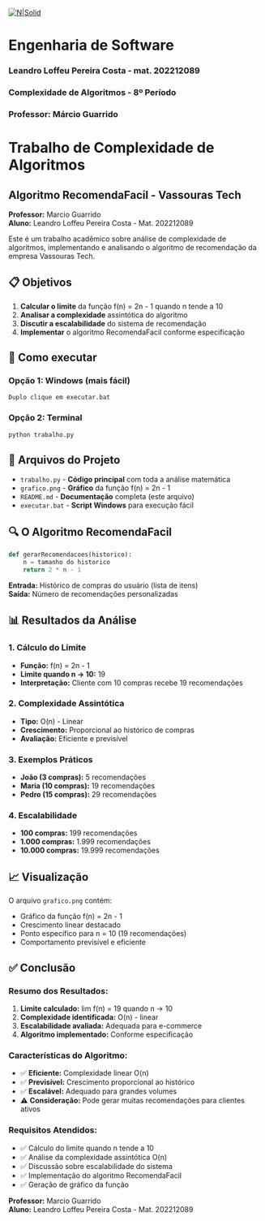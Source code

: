 [![N|Solid](https://universidadedevassouras.edu.br/wp-content/uploads/2022/03/campus_marica.png)](https://universidadedevassouras.edu.br/campus-marica/)

# Engenharia de Software
### Leandro Loffeu Pereira Costa - mat. 202212089
### Complexidade de Algoritmos - 8º Período
### Professor: Márcio Guarrido


# Trabalho de Complexidade de Algoritmos

## Algoritmo RecomendaFacil - Vassouras Tech

**Professor:** Marcio Guarrido  
**Aluno:** Leandro Loffeu Pereira Costa - Mat. 202212089

Este é um trabalho acadêmico sobre análise de complexidade de algoritmos, implementando e analisando o algoritmo de recomendação da empresa Vassouras Tech.

## 📋 Objetivos

1. **Calcular o limite** da função f(n) = 2n - 1 quando n tende a 10
2. **Analisar a complexidade** assintótica do algoritmo
3. **Discutir a escalabilidade** do sistema de recomendação
4. **Implementar** o algoritmo RecomendaFacil conforme especificação

## 🚀 Como executar

### Opção 1: Windows (mais fácil)
```
Duplo clique em executar.bat
```

### Opção 2: Terminal
```bash
python trabalho.py
```

## 📁 Arquivos do Projeto

- `trabalho.py` - **Código principal** com toda a análise matemática
- `grafico.png` - **Gráfico** da função f(n) = 2n - 1
- `README.md` - **Documentação** completa (este arquivo)
- `executar.bat` - **Script Windows** para execução fácil

## 🔍 O Algoritmo RecomendaFacil

```python
def gerarRecomendacoes(historico):
    n = tamanho do historico
    return 2 * n - 1
```

**Entrada:** Histórico de compras do usuário (lista de itens)  
**Saída:** Número de recomendações personalizadas

## 📊 Resultados da Análise

### 1. Cálculo do Limite
- **Função:** f(n) = 2n - 1
- **Limite quando n → 10:** 19
- **Interpretação:** Cliente com 10 compras recebe 19 recomendações

### 2. Complexidade Assintótica
- **Tipo:** O(n) - Linear
- **Crescimento:** Proporcional ao histórico de compras
- **Avaliação:** Eficiente e previsível

### 3. Exemplos Práticos
- **João (3 compras):** 5 recomendações
- **Maria (10 compras):** 19 recomendações  
- **Pedro (15 compras):** 29 recomendações

### 4. Escalabilidade
- **100 compras:** 199 recomendações
- **1.000 compras:** 1.999 recomendações
- **10.000 compras:** 19.999 recomendações

## 📈 Visualização

O arquivo `grafico.png` contém:
- Gráfico da função f(n) = 2n - 1
- Crescimento linear destacado
- Ponto específico para n = 10 (19 recomendações)
- Comportamento previsível e eficiente

## ✅ Conclusão

### Resumo dos Resultados:
1. **Limite calculado:** lim f(n) = 19 quando n → 10
2. **Complexidade identificada:** O(n) - linear
3. **Escalabilidade avaliada:** Adequada para e-commerce
4. **Algoritmo implementado:** Conforme especificação

### Características do Algoritmo:
- ✅ **Eficiente:** Complexidade linear O(n)
- ✅ **Previsível:** Crescimento proporcional ao histórico
- ✅ **Escalável:** Adequado para grandes volumes
- ⚠️ **Consideração:** Pode gerar muitas recomendações para clientes ativos

### Requisitos Atendidos:
- ✅ Cálculo do limite quando n tende a 10
- ✅ Análise da complexidade assintótica O(n)
- ✅ Discussão sobre escalabilidade do sistema
- ✅ Implementação do algoritmo RecomendaFacil
- ✅ Geração de gráfico da função


**Professor:** Marcio Guarrido  
**Aluno:** Leandro Loffeu Pereira Costa - Mat. 202212089
